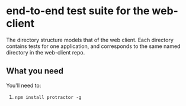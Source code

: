 # end-to-end test suite for the web-client

The directory structure models that of the web client. Each directory contains
tests for one application, and corresponds to the same named directory in the
web-client repo.

## What you need

You'll need to:
1. `npm install protractor -g`
